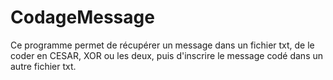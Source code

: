 # CodageMessage
Ce programme permet de récupérer un message dans un fichier txt, de le coder en CESAR, XOR ou les deux, puis d'inscrire le message codé dans un autre fichier txt. 
